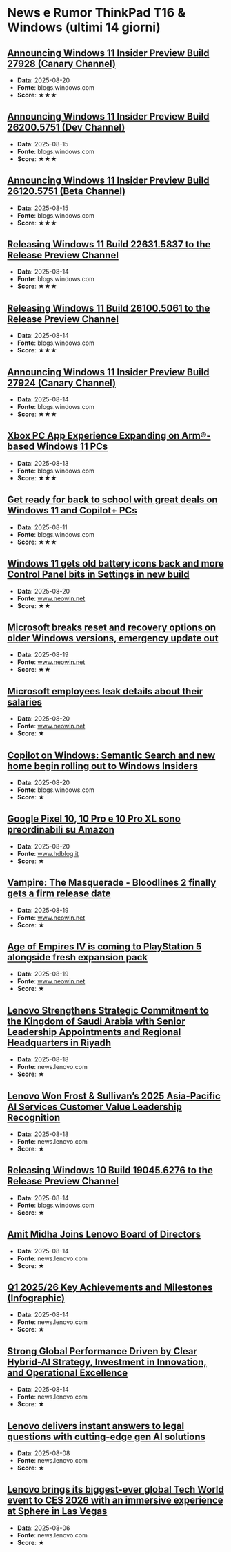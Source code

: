 # News e Rumor ThinkPad T16 & Windows (ultimi 14 giorni)

## [Announcing Windows 11 Insider Preview Build 27928 (Canary Channel)](https://blogs.windows.com/windows-insider/2025/08/20/announcing-windows-11-insider-preview-build-27928-canary-channel/)
- **Data**: 2025-08-20
- **Fonte**: blogs.windows.com
- **Score**: ★★★

## [Announcing Windows 11 Insider Preview Build 26200.5751 (Dev Channel)](https://blogs.windows.com/windows-insider/2025/08/15/announcing-windows-11-insider-preview-build-26200-5751dev-channel/)
- **Data**: 2025-08-15
- **Fonte**: blogs.windows.com
- **Score**: ★★★

## [Announcing Windows 11 Insider Preview Build 26120.5751 (Beta Channel)](https://blogs.windows.com/windows-insider/2025/08/15/announcing-windows-11-insider-preview-build-26120-5751-beta-channel/)
- **Data**: 2025-08-15
- **Fonte**: blogs.windows.com
- **Score**: ★★★

## [Releasing Windows 11 Build 22631.5837 to the Release Preview Channel](https://blogs.windows.com/windows-insider/2025/08/14/releasing-windows-11-build-22631-5837-to-the-release-preview-channel/)
- **Data**: 2025-08-14
- **Fonte**: blogs.windows.com
- **Score**: ★★★

## [Releasing Windows 11 Build 26100.5061 to the Release Preview Channel](https://blogs.windows.com/windows-insider/2025/08/14/releasing-windows-11-build-26100-5061-to-the-release-preview-channel/)
- **Data**: 2025-08-14
- **Fonte**: blogs.windows.com
- **Score**: ★★★

## [Announcing Windows 11 Insider Preview Build 27924 (Canary Channel)](https://blogs.windows.com/windows-insider/2025/08/14/announcing-windows-11-insider-preview-build-27924-canary-channel/)
- **Data**: 2025-08-14
- **Fonte**: blogs.windows.com
- **Score**: ★★★

## [Xbox PC App Experience Expanding on Arm®-based Windows 11 PCs](https://blogs.windows.com/windows-insider/2025/08/13/xbox-pc-app-experience-expanding-on-arm-based-windows-11-pcs/)
- **Data**: 2025-08-13
- **Fonte**: blogs.windows.com
- **Score**: ★★★

## [Get ready for back to school with great deals on Windows 11 and Copilot+ PCs](https://blogs.windows.com/devices/2025/08/11/get-ready-for-back-to-school-with-great-deals-on-windows-11-and-copilot-pcs/)
- **Data**: 2025-08-11
- **Fonte**: blogs.windows.com
- **Score**: ★★★

## [Windows 11 gets old battery icons back and more Control Panel bits in Settings in new build](https://www.neowin.net/news/windows-11-gets-new-batery-icons-and-more-control-panel-bits-in-settings-in-new-canary-build/)
- **Data**: 2025-08-20
- **Fonte**: www.neowin.net
- **Score**: ★★

## [Microsoft breaks reset and recovery options on older Windows versions, emergency update out](https://www.neowin.net/news/microsoft-breaks-reset-and-recovery-on-older-windows-versions/)
- **Data**: 2025-08-19
- **Fonte**: www.neowin.net
- **Score**: ★★

## [Microsoft employees leak details about their salaries](https://www.neowin.net/news/microsoft-employees-leak-details-about-their-salaries/)
- **Data**: 2025-08-20
- **Fonte**: www.neowin.net
- **Score**: ★

## [Copilot on Windows: Semantic Search and new home begin rolling out to Windows Insiders](https://blogs.windows.com/windows-insider/2025/08/20/copilot-on-windows-semantic-search-and-new-homepage-begin-rolling-out-to-windows-insiders/)
- **Data**: 2025-08-20
- **Fonte**: blogs.windows.com
- **Score**: ★

## [Google Pixel 10, 10 Pro e 10 Pro XL sono preordinabili su Amazon](https://www.hdblog.it/smartphone/offerte/n628891/google-pixel-10-10-pro-e-10-pro-xl-sono-su-amazon/)
- **Data**: 2025-08-20
- **Fonte**: www.hdblog.it
- **Score**: ★

## [Vampire: The Masquerade - Bloodlines 2 finally gets a firm release date](https://www.neowin.net/news/vampire-the-masquerade---bloodlines-2-finally-gets-a-firm-release-date/)
- **Data**: 2025-08-19
- **Fonte**: www.neowin.net
- **Score**: ★

## [Age of Empires IV is coming to PlayStation 5 alongside fresh expansion pack](https://www.neowin.net/news/age-of-empires-iv-is-coming-to-playstation-5-alongside-fresh-expansion-pack/)
- **Data**: 2025-08-19
- **Fonte**: www.neowin.net
- **Score**: ★

## [Lenovo Strengthens Strategic Commitment to the Kingdom of Saudi Arabia with Senior Leadership Appointments and Regional Headquarters in Riyadh](https://news.lenovo.com/pressroom/press-releases/lenovo-strengthens-strategic-commitment-to-the-kingdom-of-saudi-arabia-with-senior-leadership-appointments-and-regional-headquarters-in-riyadh/)
- **Data**: 2025-08-18
- **Fonte**: news.lenovo.com
- **Score**: ★

## [Lenovo Won Frost & Sullivan’s 2025 Asia-Pacific AI Services Customer Value Leadership Recognition](https://news.lenovo.com/lenovo-won-frost-sullivans-2025-asia-pacific-ai-services-customer-value-leadership-recognition/)
- **Data**: 2025-08-18
- **Fonte**: news.lenovo.com
- **Score**: ★

## [Releasing Windows 10 Build 19045.6276 to the Release Preview Channel](https://blogs.windows.com/windows-insider/2025/08/14/releasing-windows-10-build-19045-6276-to-the-release-preview-channel/)
- **Data**: 2025-08-14
- **Fonte**: blogs.windows.com
- **Score**: ★

## [Amit Midha Joins Lenovo Board of Directors](https://news.lenovo.com/pressroom/press-releases/amit-midha-joins-lenovo-board-of-directors/)
- **Data**: 2025-08-14
- **Fonte**: news.lenovo.com
- **Score**: ★

## [Q1 2025/26 Key Achievements and Milestones (Infographic)](https://news.lenovo.com/q1-2025-26-key-achievements-and-milestones-infographic/)
- **Data**: 2025-08-14
- **Fonte**: news.lenovo.com
- **Score**: ★

## [Strong Global Performance Driven by Clear Hybrid-AI Strategy, Investment in Innovation, and Operational Excellence](https://news.lenovo.com/pressroom/press-releases/q1-fy-2025-26/)
- **Data**: 2025-08-14
- **Fonte**: news.lenovo.com
- **Score**: ★

## [Lenovo delivers instant answers to legal questions with cutting-edge gen AI solutions](https://news.lenovo.com/instant-answers-legal-questions-gen-ai-solutions/)
- **Data**: 2025-08-08
- **Fonte**: news.lenovo.com
- **Score**: ★

## [Lenovo brings its biggest-ever global Tech World event to CES 2026 with an immersive experience at Sphere in Las Vegas](https://news.lenovo.com/pressroom/press-releases/lenovo-announces-techworld-ces/)
- **Data**: 2025-08-06
- **Fonte**: news.lenovo.com
- **Score**: ★



